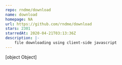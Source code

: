 ```yaml
---
repo: rndme/download
name: download
homepage: NA
url: https://github.com/rndme/download
stars: 2301
starredAt: 2020-04-21T03:13:36Z
description: |-
    file downloading using client-side javascript
---
```


[object Object]

